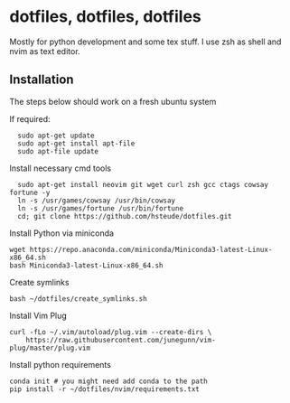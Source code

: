 # dotfiles, dotfiles, dotfiles

Mostly for python development and some tex stuff. I use zsh as shell and nvim as text editor.

## Installation

The steps below should work on a fresh ubuntu system

If required:
```shell
  sudo apt-get update
  sudo apt-get install apt-file
  sudo apt-file update
```

Install necessary cmd tools
```shell
  sudo apt-get install neovim git wget curl zsh gcc ctags cowsay fortune -y
  ln -s /usr/games/cowsay /usr/bin/cowsay
  ln -s /usr/games/fortune /usr/bin/fortune
  cd; git clone https://github.com/hsteude/dotfiles.git
```

Install Python via miniconda
```shell
wget https://repo.anaconda.com/miniconda/Miniconda3-latest-Linux-x86_64.sh
bash Miniconda3-latest-Linux-x86_64.sh
```
Create symlinks
```shell script
bash ~/dotfiles/create_symlinks.sh
```

Install Vim Plug
```shell
curl -fLo ~/.vim/autoload/plug.vim --create-dirs \
    https://raw.githubusercontent.com/junegunn/vim-plug/master/plug.vim
```

Install python requirements
```shell
conda init # you might need add conda to the path
pip install -r ~/dotfiles/nvim/requirements.txt
```



